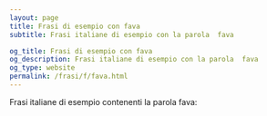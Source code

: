 ```yaml
---
layout: page
title: Frasi di esempio con fava 
subtitle: Frasi italiane di esempio con la parola  fava

og_title: Frasi di esempio con fava 
og_description: Frasi italiane di esempio con la parola  fava
og_type: website
permalink: /frasi/f/fava.html
---
```


Frasi italiane di esempio contenenti la parola fava:


